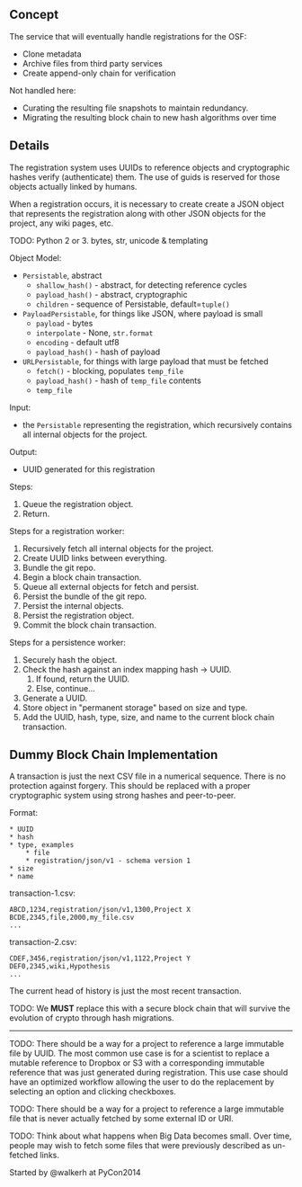## Concept ##

The service that will eventually handle registrations for the OSF:

* Clone metadata
* Archive files from third party services
* Create append-only chain for verification

Not handled here:

* Curating the resulting file snapshots to maintain redundancy.
* Migrating the resulting block chain to new hash algorithms over time

## Details ##

The registration system uses UUIDs to reference objects and cryptographic hashes verify (authenticate) them. The use of guids is reserved for those objects actually linked by humans.

When a registration occurs, it is necessary to create create a JSON object that represents the registration along with other JSON objects for the project, any wiki pages, etc.

TODO: Python 2 or 3. bytes, str, unicode & templating

Object Model:

* `Persistable`, abstract
    * `shallow_hash()` - abstract, for detecting reference cycles
    * `payload_hash()` - abstract, cryptographic
    * `children` - sequence of Persistable, default=`tuple()`
* `PayloadPersistable`, for things like JSON, where payload is small
    * `payload` - bytes
    * `interpolate` - None, `str.format`
    * `encoding` - default utf8
    * `payload_hash()` - hash of payload
* `URLPersistable`, for things with large payload that must be fetched
    * `fetch()` - blocking, populates `temp_file`
    * `payload_hash()` - hash of `temp_file` contents
    * `temp_file`

Input:

* the `Persistable` representing the registration, which recursively contains all internal objects for the project.

Output:

* UUID generated for this registration

Steps:

1. Queue the registration object.
2. Return.

Steps for a registration worker:

1. Recursively fetch all internal objects for the project.
2. Create UUID links between everything.
3. Bundle the git repo.
4. Begin a block chain transaction.
5. Queue all external objects for fetch and persist.
6. Persist the bundle of the git repo.
7. Persist the internal objects.
8. Persist the registration object.
9. Commit the block chain transaction.

Steps for a persistence worker:

1. Securely hash the object.
2. Check the hash against an index mapping hash -> UUID.
    1. If found, return the UUID.
    2. Else, continue...
3. Generate a UUID.
4. Store object in "permanent storage" based on size and type.
5. Add the UUID, hash, type, size, and name to the current block chain transaction.

## Dummy Block Chain Implementation ##

A transaction is just the next CSV file in a numerical sequence. There is no protection against forgery. This should be replaced with a proper cryptographic system using strong hashes and peer-to-peer.

Format:

    * UUID
    * hash
    * type, examples
        * file
        * registration/json/v1 - schema version 1
    * size
    * name

transaction-1.csv:

    ABCD,1234,registration/json/v1,1300,Project X
    BCDE,2345,file,2000,my_file.csv
    ...

transaction-2.csv:

    CDEF,3456,registration/json/v1,1122,Project Y
    DEF0,2345,wiki,Hypothesis
    ...

The current head of history is just the most recent transaction.

TODO: We **MUST** replace this with a secure block chain that will survive the evolution of crypto through hash migrations.

---

TODO: There should be a way for a project to reference a large immutable file by UUID. The most common use case is for a scientist to replace a mutable reference to Dropbox or S3 with a corresponding immutable reference that was just generated during registration. This use case should have an optimized workflow allowing the user to do the replacement by selecting an option and clicking checkboxes.

TODO: There should be a way for a project to reference a large immutable file that is never actually fetched by some external ID or URI.

TODO: Think about what happens when Big Data becomes small. Over time, people may wish to fetch some files that were previously described as un-fetched links.

Started by @walkerh at PyCon2014
